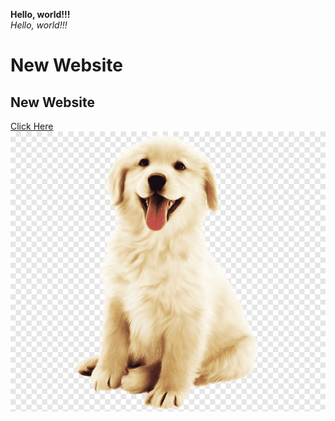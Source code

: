 **Hello, world!!!** <br>
*Hello, world!!!* <br>
# New Website
## New Website
[Click Here](/MyName.md) <br>
![Image](png-clipart-cute-dog-golden-puppy.png)
